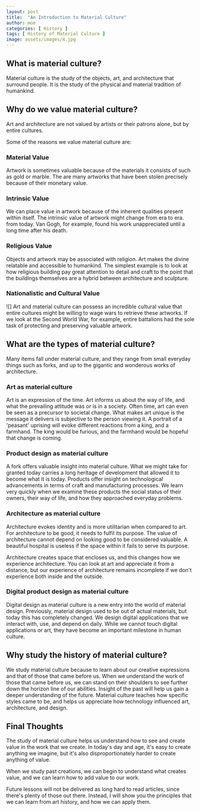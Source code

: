 ```yaml
---
layout: post
title:  "An Introduction to Material Culture"
author: moe
categories: [ History ]
tags: [ History of Material Culture ]
image: assets/images/4.jpg
---
```


## What is material culture?

Material culture is the study of the objects, art, and architecture that surround people. It is the study of the physical and material tradition of humankind.

## Why do we value material culture?

Art and architecture are not valued by artists or their patrons alone, but by entire cultures.

Some of the reasons we value material culture are:


### Material Value

Artwork is sometimes valuable because of the materials it consists of such as gold or marble. The are many artworks that have been stolen precisely because of their monetary value.

### Intrinsic Value
We can place value in artwork because of the inherent qualities present within itself. The intrinsic value of artwork might change from era to era. from today. Van Gogh, for example, found his work unappreciated until a long time after his death.

### Religious Value
Objects and artwork may be associated with religion. Art makes the divine relatable and accessible to humankind. The simplest example is to look at how religious building pay great attention to detail and craft to the point that the buildings themselves are a hybrid between architecture and sculpture.

### Nationalistic and Cultural Value
![]
Art and material culture can possess an incredible cultural value that entire cultures might be willing to wage wars to retrieve these artworks. If we look at the Second World War, for example, entire battalions had the sole task of protecting and preserving valuable artwork.

## What are the types of material culture?

Many items fall under material culture, and they range from small everyday things such as forks, and up to the gigantic and wonderous works of architecture.

### Art as material culture

Art is an expression of the time. Art informs us about the way of life, and what the prevailing attitude was or is in a society. Often time, art can even be seen as a precursor to societal change. What makes art unique is the message it delivers is subjective to the person viewing it.  A portrait of a 'peasant' uprising will evoke different reactions from a king, and a farmhand. The king would be furious, and the farmhand would be hopeful that change is coming.

### Product design as material culture

A fork offers valuable insight into material culture. What we might take for granted today carries a long heritage of development that allowed it to become what it is today. Products offer insight on technological advancements in terms of craft and manufacturing processes. We learn very quickly when we examine these products the social status of their owners, their way of life, and how they approached everyday problems.

### Architecture as material culture

Architecture evokes identity and is more utilitarian when compared to art. For architecture to be good, it needs to fulfil its purpose. The value of architecture cannot depend on looking good to be considered valuable. A beautiful hospital is useless if the space within it fails to serve its purpose.

Architecture creates space that encloses us, and this changes how we experience architecture. You can look at art and appreciate it from a distance, but our experience of architecture remains incomplete if we don't experience both inside and the outside.

### Digital product design as material culture

Digital design as material culture is a new entry into the world of material design. Previously, material design used to be out of actual materials, but today this has completely changed. We design digital applications that we interact with, use, and depend on daily. While we cannot touch digital applications or art, they have become an important milestone in human culture.

## Why study the history of material culture?

We study material culture because to learn about our creative expressions and that of those that came before us. When we understand the work of those that came before us, we can stand on their shoulders to see further down the horizon line of our abilities. Insight of the past will help us gain a deeper understanding of the future. Material culture teaches how specific styles came to be, and helps us appreciate how technology influenced art, architecture, and design.



## Final Thoughts

The study of material culture helps us understand how to see and create value in the work that we create. In today's day and age, it's easy to create anything we imagine, but it's also disproportionately harder to create anything of value.

When we study past creations, we can begin to understand what creates value, and we can learn how to add value to our work.

Future lessons will not be delivered as long hard to read articles, since there's plenty of those out there.  Instead, I will show you the principles that we can learn from art history, and how we can apply them.
